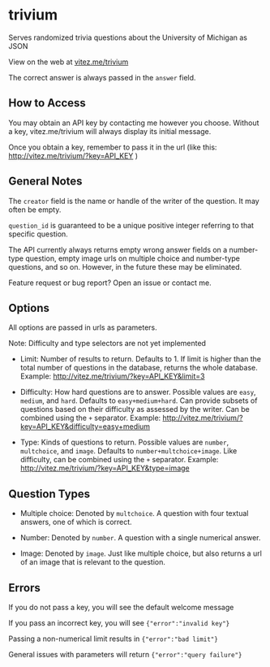 # trivium
Serves randomized trivia questions about the University of Michigan as JSON

View on the web at [vitez.me/trivium](http://vitez.me/trivium)

The correct answer is always passed in the `answer` field.

## How to Access

You may obtain an API key by contacting me however you choose. Without a key, vitez.me/trivium will always display its initial message.

Once you obtain a key, remember to pass it in the url (like this: http://vitez.me/trivium/?key=API_KEY )

## General Notes

The `creator` field is the name or handle of the writer of the question. It may often be empty.

`question_id` is guaranteed to be a unique positive integer referring to that specific question.

The API currently always returns empty wrong answer fields on a number-type question, empty image urls on multiple choice and number-type questions, and so on. However, in the future these may be eliminated.

Feature request or bug report? Open an issue or contact me.

## Options

All options are passed in urls as parameters.

Note: Difficulty and type selectors are not yet implemented

- Limit: Number of results to return. Defaults to 1. If limit is higher than the total number of questions in the database, returns the whole database. Example: http://vitez.me/trivium/?key=API_KEY&limit=3

- Difficulty: How hard questions are to answer. Possible values are `easy`, `medium`, and `hard`. Defaults to `easy+medium+hard`. Can provide subsets of questions based on their difficulty as assessed by the writer. Can be combined using the `+` separator. Example:  http://vitez.me/trivium/?key=API_KEY&difficulty=easy+medium

- Type: Kinds of questions to return. Possible values are `number`, `multchoice`, and `image`. Defaults to `number+multchoice+image`. Like difficulty, can be combined using the `+` separator. Example:  http://vitez.me/trivium/?key=API_KEY&type=image

## Question Types

- Multiple choice: Denoted by `multchoice`. A question with four textual answers, one of which is correct.

- Number: Denoted by `number`. A question with a single numerical answer.

- Image: Denoted by `image`. Just like multiple choice, but also returns a url of an image that is relevant to the question.

## Errors

If you do not pass a key, you will see the default welcome message

If you pass an incorrect key, you will see `{"error":"invalid key"}`

Passing a non-numerical limit results in `{"error":"bad limit"}`

General issues with parameters will return `{"error":"query failure"}`
